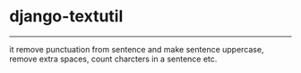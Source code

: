 # django-textutil
----------------
it remove punctuation from sentence and make sentence uppercase, remove extra spaces, count charcters in a sentence etc.
